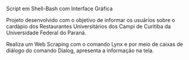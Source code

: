Script em Shell-Bash com Interface Gráfica

Projeto desenvolvido com o objetivo de informar os usuários sobre o cardápio dos Restaurantes
Universitários dos Campi de Curitiba da Universidade Federal do Paraná.

Realiza um Web Scraping com o comando Lynx e por meio de caixas de diálogo do comando Dialog,
apresenta a informação na tela.


